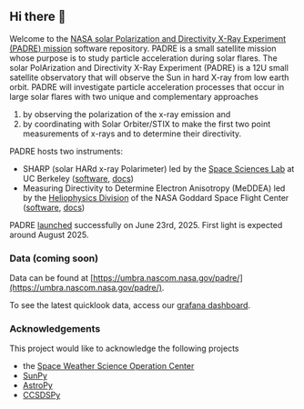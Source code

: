 ## Hi there 👋

Welcome to the [NASA solar Polarization and Directivity X-Ray Experiment (PADRE) mission](https://padre.ssl.berkeley.edu) software repository.
PADRE is a small satellite mission whose purpose is to study particle acceleration during solar flares.
The solar PolArization and Directivity X-Ray Experiment (PADRE) is a 12U small satellite observatory that will observe the Sun in hard X-ray from low earth orbit. PADRE will investigate particle acceleration processes that occur in large solar flares with two unique and complementary approaches 
1. by observing the polarization of the x-ray emission and 
2. by coordinating with Solar Orbiter/STIX to make the first two point measurements of x-rays and to determine their directivity. 

PADRE hosts two instruments:

* SHARP (solar HARd x-ray Polarimeter) led by the [Space Sciences Lab](https://www.ssl.berkeley.edu/) at UC Berkeley ([software](https://github.com/PADRESat/padre_sharp), [docs](https://padre-sharp.readthedocs.io/en/latest/))
* Measuring Directivity to Determine Electron Anisotropy (MeDDEA) led by the [Heliophysics Division](https://science.gsfc.nasa.gov/heliophysics/) of the NASA Goddard Space Flight Center ([software](https://github.com/PADRESat/padre_meddea), [docs](https://padre-meddea.readthedocs.io/en/latest/))

PADRE [launched](https://www.spacex.com/launches/mission/?missionId=transporter14) successfully on June 23rd, 2025. First light is expected around August 2025.

### Data (coming soon)

Data can be found at [https://umbra.nascom.nasa.gov/padre/](https://umbra.nascom.nasa.gov/padre/).

To see the latest quicklook data, access our [grafana dashboard](https://grafana.padre.swsoc.smce.nasa.gov/login).

### Acknowledgements
This project would like to acknowledge the following projects 
* the [Space Weather Science Operation Center](https://swxsoc.github.io)
* [SunPy](https://sunpy.org)
* [AstroPy](https://astropy.org)
* [CCSDSPy](https://ccsdspy.org/)
